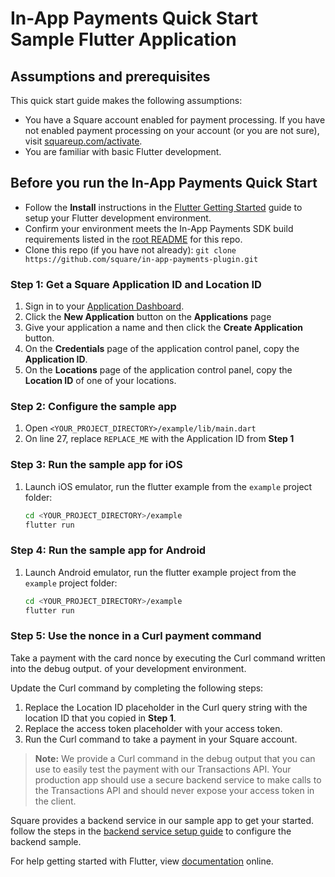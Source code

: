 #  In-App Payments Quick Start Sample Flutter Application



## Assumptions and prerequisites

This quick start guide makes the following assumptions:

* You have a Square account enabled for payment processing. If you have not
  enabled payment processing on your account (or you are not sure), visit
  [squareup.com/activate].
* You are familiar with basic Flutter development.

## Before you run the In-App Payments Quick Start

* Follow the **Install** instructions in the [Flutter Getting Started] guide to
  setup your Flutter development environment.
* Confirm your environment meets the In-App Payments SDK build requirements listed in the [root README] for this repo.
* Clone this repo (if you have not already):
  `git clone https://github.com/square/in-app-payments-plugin.git`


### Step 1: Get a Square Application ID and Location ID 

1. Sign in to your [Application Dashboard](https://connect.squareup.com/apps).
1. Click the **New Application** button on the **Applications** page
1. Give your application a name and then click the **Create Application** button.
1. On the **Credentials** page of the application control panel, copy the
   **Application ID**.
1. On the **Locations** page of the application control panel, copy the
   **Location ID** of one of your locations.


### Step 2: Configure the sample app
1. Open `<YOUR_PROJECT_DIRECTORY>/example/lib/main.dart`
1. On line 27, replace `REPLACE_ME` with the Application ID from **Step 1**

### Step 3: Run the sample app for iOS

1. Launch iOS emulator, run the flutter example from the `example` project folder: 
    ```bash
    cd <YOUR_PROJECT_DIRECTORY>/example
    flutter run
    ```

### Step 4: Run the sample app for Android

1. Launch Android emulator, run the flutter example project from the `example` project folder:
    ```bash
    cd <YOUR_PROJECT_DIRECTORY>/example
    flutter run
    ```

### Step 5: Use the nonce in a Curl payment command
Take a payment with the card nonce by executing the Curl command written into the debug output.
of your development environment. 

Update the Curl command by completing the following steps:

1. Replace the Location ID placeholder in the Curl query string with the 
location ID that you copied in **Step 1**.
1. Replace the access token placeholder with your access token. 
1. Run the Curl command to take a payment in your Square account.
>**Note:** We provide a Curl command in the debug output that you can use to easily test the payment with our  Transactions API. Your production app should use a secure backend service to make calls to the Transactions API and should never expose your access token in the client.

Square provides a backend service in our sample app to get your started. follow the 
steps in the [backend service setup guide] to configure the backend sample.

For help getting started with Flutter, view [documentation](https://flutter.io/) online.

[//]: # "Link anchor definitions"
[In-App Payments SDK Overview]: https://docs.connect.squareup.com/payments/in-app-payments-sdk/what-it-does
[squareup.com/activate]: https://squareup.com/activate
[Square Application Dashboard]: https://connect.squareup.com/apps/
[Flutter Getting Started]: https://flutter.io/docs/get-started/install
[root README]: ../README.md
[transaction details in Square Dashboard]: https://squareup.com/dashboard/sales/transactions
[backend service setup guide]: take_a_payment.md
